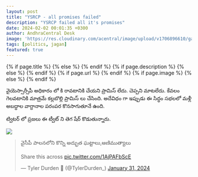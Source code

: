 ```yaml
---
layout: post
title: "YSRCP - all promises failed"
description: "YSRCP failed all it's promises"
date: 2024-02-02 00:01:35 +0300
author: AndhraCentral Desk
image: 'https://res.cloudinary.com/acentral/image/upload/v1706896610/ganja/dongahaamee_qwwzct.jpg'
tags: [politics, jagan]
featured: true
---
```


<meta content="{{ site.title }}" property="og:site_name">
{% if page.title %}
  <meta content="{{ page.title }}" property="og:title">
{% else %}
  <meta content="{{ site.title }}" property="og:title">
{% endif %}
{% if page.description %}
  <meta content="{{ page.description }}" property="og:description">
{% else %}
  <meta content="{{ site.description }}" property="og:description">
{% endif %}
{% if page.url %}
  <meta content="{{ site.url }}{{ page.url }}" property="og:url">
{% endif %}
{% if page.image %}
  <meta content="https://res.cloudinary.com/acentral/image/upload/v1706896070/GFIvy2rbcAAnfYe_udeevr.jpg" property="og:image">
{% else %}
  <meta content="{{ site.url }}/images/og.png" property="og:image">
{% endif %}

వైయెస్సార్సీపీ అధికారం లో కి రావటానికి చేయని ప్రామిస్ లేదు. చెప్పని మాటలేదు. కేవలం గెలవటానికి మాత్రమే కల్లబొల్లి ప్రామిస్ లు చేసింది. అదేవిధం గా ఇప్పుడు ఈ సిద్ధం సభలలో మళ్లీ అబద్ధాల వాగ్దానాల పరంపర కొనసాగుతూనే ఉంది. 

ట్విటర్ లో ప్రజలు ఈ ట్వీట్ ని తెగ షేర్ కొడుతున్నారు. 


<div class="gallery-box">
  <div class="gallery">
    <img src="https://res.cloudinary.com/acentral/image/upload/v1706896070/GFIvy2rbcAAnfYe_udeevr.jpg" loading="lazy">
  </div>
</div>

<blockquote class="twitter-tweet"><p lang="te" dir="ltr">వైసీపీ పాలనలోని కొన్ని అద్భుత ఘట్టాలు,ఆణిముత్యాలు <br><br>Share this across <a href="https://t.co/1AjPAFbScE">pic.twitter.com/1AjPAFbScE</a></p>&mdash; Tyler Durden 🥛 (@TylerDurden_) <a href="https://twitter.com/TylerDurden_/status/1752515955731865755?ref_src=twsrc%5Etfw">January 31, 2024</a></blockquote> <script async src="https://platform.twitter.com/widgets.js" charset="utf-8"></script>
